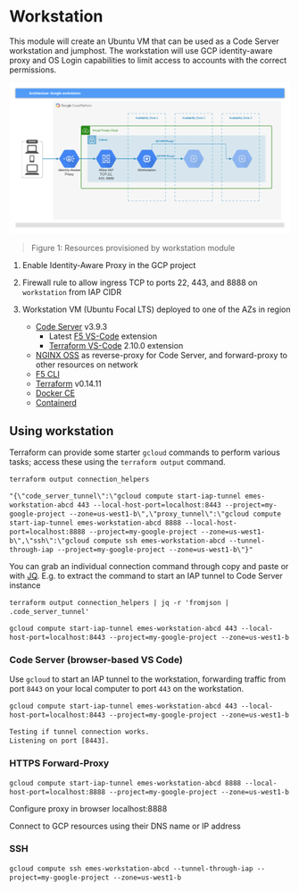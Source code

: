 # Workstation

<!-- spell-checker: ignore jumphost -->

This module will create an Ubuntu VM that can be used as a Code Server workstation
and jumphost. The workstation will use GCP identity-aware proxy and OS Login
capabilities to limit access to accounts with the correct permissions.

![workstation](workstation.png)

> Figure 1: Resources provisioned by workstation module

1. Enable Identity-Aware Proxy in the GCP project

2. Firewall rule to allow ingress TCP to ports 22, 443, and 8888 on `workstation` from IAP CIDR

3. Workstation VM (Ubuntu Focal LTS) deployed to one of the AZs in region
   * [Code Server](https://github.com/cdr/code-server) v3.9.3
      * Latest [F5 VS-Code](https://github.com/f5devcentral/vscode-f5) extension
      * [Terraform VS-Code](https://open-vsx.org/extension/hashicorp/terraform) 2.10.0 extension
   * [NGINX OSS](https://nginx.org/) as reverse-proxy for Code Server, and forward-proxy to other resources on network
   * [F5 CLI](https://clouddocs.f5.com/sdk/f5-cli/)
   * [Terraform](https://www.terraform.io/docs/index.html) v0.14.11
   * [Docker CE](https://docker.io)
   * [Containerd](https://containerd.io)


## Using workstation

Terraform can provide some starter `gcloud` commands to perform various tasks;
access these using the `terraform output` command.

```shell
terraform output connection_helpers
```

```text
"{\"code_server_tunnel\":\"gcloud compute start-iap-tunnel emes-workstation-abcd 443 --local-host-port=localhost:8443 --project=my-google-project --zone=us-west1-b\",\"proxy_tunnel\":\"gcloud compute start-iap-tunnel emes-workstation-abcd 8888 --local-host-port=localhost:8888 --project=my-google-project --zone=us-west1-b\",\"ssh\":\"gcloud compute ssh emes-workstation-abcd --tunnel-through-iap --project=my-google-project --zone=us-west1-b\"}"
```

You can grab an individual connection command through copy and paste or with
[JQ](https://stedolan.github.io/jq/). E.g. to extract the command to start an IAP
tunnel to Code Server instance

```shell
terraform output connection_helpers | jq -r 'fromjson | .code_server_tunnel'
```

```text
gcloud compute start-iap-tunnel emes-workstation-abcd 443 --local-host-port=localhost:8443 --project=my-google-project --zone=us-west1-b
```

### Code Server (browser-based VS Code)

Use `gcloud` to start an IAP tunnel to the workstation, forwarding traffic from
port `8443` on your local computer to port `443` on the workstation.

```shell
gcloud compute start-iap-tunnel emes-workstation-abcd 443 --local-host-port=localhost:8443 --project=my-google-project --zone=us-west1-b
```

```text
Testing if tunnel connection works.
Listening on port [8443].
```

<!-- TODO @memes - add screenshots -->

### HTTPS Forward-Proxy

```shell
gcloud compute start-iap-tunnel emes-workstation-abcd 8888 --local-host-port=localhost:8888 --project=my-google-project --zone=us-west1-b
```

Configure proxy in browser localhost:8888

Connect to GCP resources using their DNS name or IP address

### SSH

```shell
gcloud compute ssh emes-workstation-abcd --tunnel-through-iap --project=my-google-project --zone=us-west1-b
```
